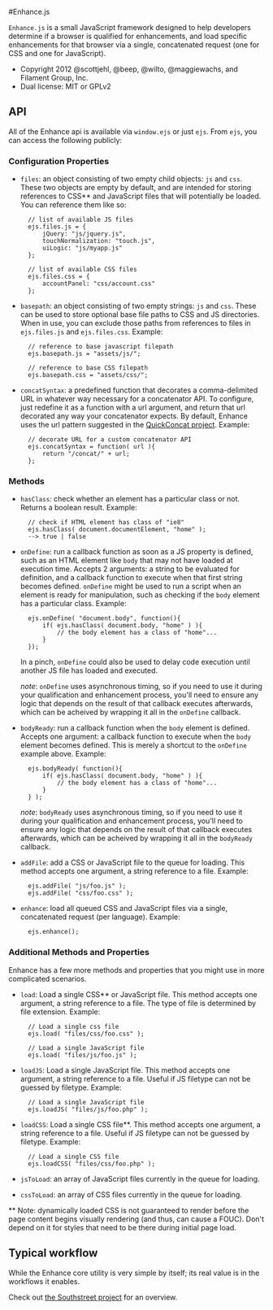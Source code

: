 #Enhance.js

`Enhance.js` is a small JavaScript framework designed to help developers determine if a browser is qualified for enhancements, and load specific enhancements for that browser via a single, concatenated request (one for CSS and one for JavaScript).

* Copyright 2012 @scottjehl, @beep, @wilto, @maggiewachs, and Filament Group, Inc. 
* Dual license: MIT or GPLv2

## API

All of the Enhance api is available via `window.ejs` or just `ejs`. From `ejs`, you can access the following publicly:



### Configuration Properties

- `files`: an object consisting of two empty child objects: `js` and `css`. These two objects are empty by default, and are intended for storing references to CSS** and JavaScript files that will potentially be loaded. You can reference them like so:

		// list of available JS files
		ejs.files.js = {
			jQuery: "js/jquery.js",
			touchNormalization: "touch.js",
			uiLogic: "js/myapp.js"
		};
		
		// list of available CSS files
		ejs.files.css = {
			accountPanel: "css/account.css"
		};
		

- `basepath`: an object consisting of two empty strings: `js` and `css`. These can be used to store optional base file paths to CSS and JS directories. When in use, you can exclude those paths from references to files in `ejs.files.js` and `ejs.files.css`. Example:

		// reference to base javascript filepath
		ejs.basepath.js = "assets/js/";
		
		// reference to base CSS filepath
		ejs.basepath.css = "assets/css/";
		

- `concatSyntax`: a predefined function that decorates a comma-delimited URL in whatever way necessary for a concatenator API. To configure, just redefine it as a function with a url argument, and return that url decorated any way your concatenator expects. By default, Enhance uses the  url pattern suggested in the [QuickConcat project]( https://github.com/filamentgroup/quickconcat). Example:

		// decorate URL for a custom concatenator API
		ejs.concatSyntax = function( url ){
			return "/concat/" + url;
		};
		


### Methods

- `hasClass`: check whether an element has a particular class or not. Returns a boolean result. Example:

		// check if HTML element has class of "ie8"
		ejs.hasClass( document.documentElement, "home" );
		--> true | false

- `onDefine`: run a callback function as soon as a JS property is defined, such as an HTML element like `body` that may not  have loaded at execution time. Accepts 2 arguments: a string to be evaluated for definition, and a callback function to execute when that first string becomes defined. `onDefine` might be used to run a script when an element is ready for manipulation, such as checking if the `body` element has a particular class. Example:

		ejs.onDefine( "document.body", function(){
			if( ejs.hasClass( document.body, "home" ) ){
				// the body element has a class of "home"...
			}
		});
	In a pinch, `onDefine` could also be used to delay code execution until another JS file has loaded and executed.
	
	_note_: `onDefine` uses asynchronous timing, so if you need to use it during your qualification and enhancement process, you'll need to ensure any  logic that depends on the result of that callback executes afterwards, which can be acheived by wrapping it all in the `onDefine` callback.

- `bodyReady`: run a callback function when the `body` element is defined. Accepts one argument: a callback function to execute when the `body` element becomes defined. This is merely a shortcut to the `onDefine` example above. Example:

		ejs.bodyReady( function(){
			if( ejs.hasClass( document.body, "home" ) ){
				// the body element has a class of "home"...
			}
		} );
	_note_: `bodyReady` uses asynchronous timing, so if you need to use it during your qualification and enhancement process, you'll need to ensure any  logic that depends on the result of that callback executes afterwards, which can be acheived by wrapping it all in the `bodyReady` callback.

- `addFile`: add a CSS or JavaScript file to the queue for loading. This method accepts one argument, a string reference to a file. Example:

		ejs.addFile( "js/foo.js" );
		ejs.addFile( "css/foo.css" );

- `enhance`: load all queued CSS and JavaScript files via a single, concatenated request (per language). Example:

		ejs.enhance();




### Additional Methods and Properties

Enhance has a few more methods and properties that you might use in more complicated scenarios.

- `load`: Load a single CSS** or JavaScript file. This method accepts one argument, a string reference to a file. The type of file is determined by file extension. Example:

		// Load a single css file
		ejs.load( "files/css/foo.css" );
		
		// Load a single JavaScript file
		ejs.load( "files/js/foo.js" );
	

- `loadJS`: Load a single JavaScript file.  This method accepts one argument, a string reference to a file. Useful if JS filetype can not be guessed by filetype. Example:

		// Load a single JavaScript file
		ejs.loadJS( "files/js/foo.php" );


- `loadCSS`: Load a single CSS file**.  This method accepts one argument, a string reference to a file. Useful if JS filetype can not be guessed by filetype. Example:

		// Load a single CSS file
		ejs.loadCSS( "files/css/foo.php" );

- `jsToLoad`: an array of JavaScript files currently in the queue for loading.
- `cssToLoad`: an array of CSS files currently in the queue for loading.

** Note: dynamically loaded CSS is not guaranteed to render before the page content begins visually rendering (and thus, can cause a FOUC). Don't depend on it for styles that need to be there during initial page load.


## Typical workflow

While the Enhance core utility is very simple by itself; its real value is in the workflows it enables.

Check out [the Southstreet project](https://github.com/filamentgroup/Southstreet) for an overview.



